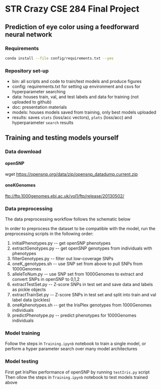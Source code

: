 # STR Crazy CSE 284 Final Project
## Prediction of eye color using a feedforward neural network

### Requirements

```bash
conda install --file config/requirements.txt --yes
```

### Repository set-up

 - bin: all scripts and code to train/test models and produce figures
 - config: requirements.txt for setting up environment and csvs for hyperparameter searching
 - data: houses train, val, and test labels and data for training (not uploaded to github)
 - doc: presentation materials
 - models: houses models saved from training, only best models uploaded
 - results: saves `stats` (loss/acc vectors), `plots` (loss/acc) and hyperparameter `search` results

## Training and testing models yourself

### Data download

#### openSNP
wget https://opensnp.org/data/zip/opensnp_datadump.current.zip

#### oneKGenomes
ftp://ftp.1000genomes.ebi.ac.uk/vol1/ftp/release/20130502/

### Data preprocessing
The data preprocessing workflow follows the schematic below


In order to preprocess the dataset to be compatible with the model, run the
preprocessing scripts in the following order:

1. initialPhenotypes.py -- get openSNP phenotypes
2. extractGenotypes.py -- get openSNP genotypes from individuals with phenotypes
3. filterGenotypes.py -- filter out low-coverage SNPs
4. oneK_genotypes.sh -- use SNP set from above to pull SNPs from 1000Genomes
5. alleleToNum.py -- use SNP set from 1000Genomes to  extract and convert SNPs in openSNP to 0,1,2
6. extractTestSet.py -- Z-score SNPs in test set and save data and labels as pickle objects
7. extractTrainSet.py -- Z-score SNPs in test set and split into train and val label data (pickles)
8. oneKphenotypes.sh -- get the IrisPlex genotypes from 1000Genomes individuals
9. predictPhenotype.py -- predict phenotypes for 1000Genomes individuals

### Model training
Follow the steps in `Training.ipynb` notebook to train a single model, or perform a hyper parameter
search over many model architectures

### Model testing
First get IrisPlex performance of openSNP by running `testIris.py` script
Then ollow the steps in `Training.ipynb` notebook to test models trained above
